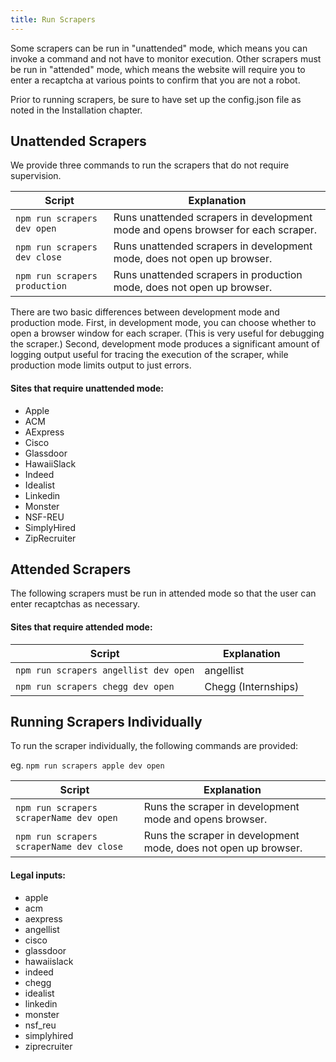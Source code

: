 ```yaml
---
title: Run Scrapers
---
```


Some scrapers can be run in "unattended" mode, which means you can invoke a command and not have to monitor execution. Other scrapers must be run in "attended" mode, which means the website will require you to enter a recaptcha at various points to confirm that you are not a robot.

Prior to running scrapers, be sure to have set up the config.json file as noted in the Installation chapter.

## Unattended Scrapers

We provide three commands to run the scrapers that do not require supervision.

| Script | Explanation |
| ------- | ----- |
|  `npm run scrapers dev open` |  Runs unattended scrapers in development mode and opens browser for each scraper. |
|  `npm run scrapers dev close` |  Runs unattended scrapers in development mode, does not open up browser. |
|  `npm run scrapers production` |  Runs unattended scrapers in production mode, does not open up browser.|


There are two basic differences between development mode and production mode. First, in development mode, you can choose whether to open a browser window for each scraper. (This is very useful for debugging the scraper.) Second, development mode produces a significant amount of logging output useful for tracing the execution of the scraper, while production mode limits output to just errors.

#### Sites that require unattended mode:
* Apple
* ACM
* AExpress
* Cisco
* Glassdoor
* HawaiiSlack
* Indeed
* Idealist
* Linkedin
* Monster
* NSF-REU
* SimplyHired
* ZipRecruiter

## Attended Scrapers

The following scrapers must be run in attended mode so that the user can enter recaptchas as necessary. 

#### Sites that require attended mode: 
| Script | Explanation |
| ------- | ----- |
|  `npm run scrapers angellist dev open` | angellist |
|  `npm run scrapers chegg dev open` | Chegg (Internships) |

## Running Scrapers Individually

To run the scraper individually, the following commands are provided:

eg. `npm run scrapers apple dev open`

| Script | Explanation |
| ------- | ----- |
|  `npm run scrapers scraperName dev open` |  Runs the scraper in development mode and opens browser. |
|  `npm run scrapers scraperName dev close` |  Runs the scraper in development mode, does not open up browser. |

#### Legal inputs:
* apple
* acm
* aexpress
* angellist
* cisco
* glassdoor
* hawaiislack
* indeed
* chegg
* idealist
* linkedin
* monster
* nsf_reu
* simplyhired
* ziprecruiter




